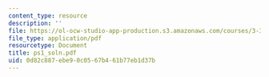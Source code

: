 ```yaml
---
content_type: resource
description: ''
file: https://ol-ocw-studio-app-production.s3.amazonaws.com/courses/3-35-fracture-and-fatigue-fall-2003/0d82c887ebe90c0567b461b77eb1d37b_ps1_soln.pdf
file_type: application/pdf
resourcetype: Document
title: ps1_soln.pdf
uid: 0d82c887-ebe9-0c05-67b4-61b77eb1d37b
---
```

